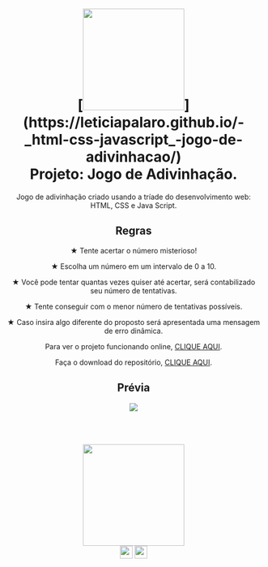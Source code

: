 <div align="center">

<h1>[<img height="200vh" src="https://github.com/leticiapalaro/-_html-css-javascript_-jogo-de-adivinhacao/blob/main/imagens/van-mistérios.png?raw=true">](https://leticiapalaro.github.io/-_html-css-javascript_-jogo-de-adivinhacao/)<br>Projeto: Jogo de Adivinhação.</h1>

Jogo de adivinhação criado usando a tríade do desenvolvimento web: HTML, CSS e Java Script.

<h2>Regras</h2>

★ Tente acertar o número misterioso!

★ Escolha um número em um intervalo de 0 a 10.

★ Você pode tentar quantas vezes quiser até acertar, será contabilizado seu número de tentativas. 

★ Tente conseguir com o menor número de tentativas possíveis.

★ Caso insira algo diferente do proposto será apresentada uma mensagem de erro dinâmica.

Para ver o projeto funcionando online, [CLIQUE AQUI](https://leticiapalaro.github.io/-_html-css-javascript_-jogo-de-adivinhacao/).

Faça o download do repositório, [CLIQUE AQUI](https://github.com/leticiapalaro/-_html-css-javascript_-jogo-de-adivinhacao/archive/refs/heads/main.zip).


<h2>Prévia</h2>

[<img src="https://github.com/leticiapalaro/-_html-css-javascript_-jogo-de-adivinhacao/blob/main/imagens/pr%C3%A9via.png?raw=true">](https://leticiapalaro.github.io/-_html-css-javascript_-jogo-de-adivinhacao/)

 <br><br><br><img height="200vh" src="https://github.com/leticiapalaro/leticiapalaro/blob/main/ok.gif?raw=true"><br><a href="https://www.linkedin.com/in/let%C3%ADcia-palaro-a870b0243/" target="_blank"><img height="25vh" src="https://github.com/leticiapalaro/leticiapalaro/blob/main/linkedin.png?raw=true" target="_blank"></a>
  <a href = "mailto:leticiapalaro@live.com"><img height="25vh" src="https://github.com/leticiapalaro/leticiapalaro/blob/main/contato.png?raw=true" target="_blank"></a><br>

</div>